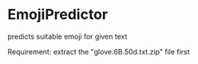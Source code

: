 # EmojiPredictor
predicts suitable emoji for given text

Requirement: extract the "glove.6B.50d.txt.zip" file first
